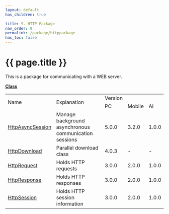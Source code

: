 ```yaml
---
layout: default
has_children: true

title: 9. HTTP Package
nav_order: 9
permalink: /package/httppackage
has_toc: false
---
```


# {{ page.title }}

This is a package for communicating with a WEB server.

<u><b>Class</b></u>

<table>
    <tr>
        <td rowspan="2">Name</td>
        <td rowspan="2">Explanation</td>
        <td>Version</td>
    </tr>
    <tr>
        <td>PC</td>
        <td>Mobile</td>
        <td>AI</td>
    </tr>
    <tr>
        <td><a href="/package/httppackage/httpasyncsession">HttpAsyncSession</a></td>
        <td>Manage background asynchronous communication sessions</td>
        <td>5.0.0</td>
        <td>3.2.0</td>
        <td>1.0.0</td>
    </tr>
    <tr>
        <td><a href="/package/httppackage/httpdownload">HttpDownload</a></td>
        <td>Parallel download class</td>
        <td>4.0.3</td>
        <td>-</td>
        <td>-</td>
    </tr>
    <tr>
        <td><a href="/package/httppackage/httprequest">HttpRequest</a></td>
        <td>Holds HTTP requests</td>
        <td>3.0.0</td>
        <td>2.0.0</td>
        <td>1.0.0</td>
    </tr>
    <tr>
        <td><a href="/package/httppackage/httpresponse">HttpResponse</a></td>
        <td>Holds HTTP responses</td>
        <td>3.0.0</td>
        <td>2.0.0</td>
        <td>1.0.0</td>
    </tr>
    <tr>
        <td><a href="/package/httppackage/httpsession">HttpSession</a></td>
        <td>Holds HTTP session information</td>
        <td>3.0.0</td>
        <td>2.0.0</td>
        <td>1.0.0</td>
    </tr>
</table>